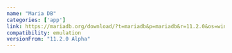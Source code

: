 ```yaml
---
name: "Maria DB"
categories: ['app']
link: https://mariadb.org/download/?t=mariadb&p=mariadb&r=11.2.0&os=windows&cpu=x86_64&pkg=msi&m=aliyun
compatibility: emulation
versionFrom: "11.2.0 Alpha"
---
```



